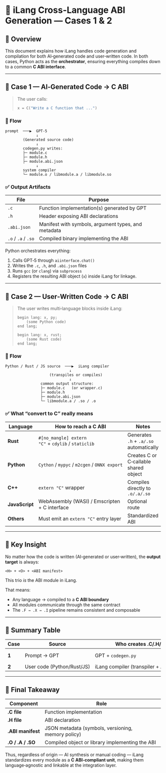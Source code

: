 # 🧩 iLang Cross-Language ABI Generation — Cases 1 & 2

## 📘 Overview

This document explains how iLang handles code generation and compilation for both AI‑generated code and user‑written code.
In both cases, Python acts as the **orchestrator**, ensuring everything compiles down to a common **C ABI interface**.

---

## 🧩 Case 1 — AI‑Generated Code → C ABI

> The user calls:
> ```python
> x = C("Write a C function that ...")
> ```

### 🔁 Flow

```
prompt  ───▶  GPT‑5
              ↓
        (Generated source code)
              ↓
        codegen.py writes:
        ├─ module.c
        ├─ module.h
        ├─ module.abi.json
              ↓
        system compiler
        └─ module.o / libmodule.a / libmodule.so
```

### ✅ Output Artifacts

| File | Purpose |
|------|----------|
| `.c` | Function implementation(s) generated by GPT |
| `.h` | Header exposing ABI declarations |
| `.abi.json` | Manifest with symbols, argument types, and metadata |
| `.o` / `.a` / `.so` | Compiled binary implementing the ABI |

Python orchestrates everything:
1. Calls GPT‑5 through `aiinterface.chat()`
2. Writes the `.c`, `.h`, and `.abi.json` files
3. Runs `gcc` (or `clang`) via `subprocess`
4. Registers the resulting ABI object (`x`) inside iLang for linkage.

---

## 🧩 Case 2 — User‑Written Code → C ABI

> The user writes multi‑language blocks inside iLang:
> ```ilang
> begin lang: x, py;
>     (some Python code)
> end lang;
>
> begin lang: x, rust;
>     (some Rust code)
> end lang;
> ```

### 🔁 Flow

```
Python / Rust / JS source  ───▶  iLang compiler
                             ↓
                    (transpiles or compiles)
                             ↓
                common output structure:
                ├─ module.c   (or wrapper.c)
                ├─ module.h
                ├─ module.abi.json
                └─ libmodule.a / .so / .o
```

### ✅ What “convert to C” really means

| Language | How to reach a C ABI | Notes |
|-----------|---------------------|-------|
| **Rust** | `#[no_mangle] extern "C"` + `cdylib` / `staticlib` | Generates `.h` + `.a/.so` automatically |
| **Python** | `Cython` / `mypyc` / `m2cgen` / `ONNX export` | Creates C or C‑callable shared object |
| **C++** | `extern "C"` wrapper | Compiles directly to `.o/.a/.so` |
| **JavaScript** | WebAssembly (WASI) / Emscripten + C interface | Optional route |
| **Others** | Must emit an `extern "C"` entry layer | Standardized ABI |

---

## 🧠 Key Insight

No matter how the code is written (AI‑generated or user‑written),
the **output target** is always:

```
<H> + <O> + <ABI manifest>
```

This trio *is* the ABI module in iLang.

That means:
- Any language → compiled to a **C ABI boundary**
- All modules communicate through the same contract
- The `.F → .X → .I` pipeline remains consistent and composable

---

## 🧭 Summary Table

| Case | Source | Who creates .C/.H/.ABI | Compilation | Result |
|------|---------|------------------------|--------------|---------|
| **1** | Prompt → GPT | GPT + `codegen.py` | `gcc` / `clang` | Machine‑generated C ABI module |
| **2** | User code (Python/Rust/JS) | iLang compiler (transpiler + ABI wrapper) | language‑specific compiler | Same C ABI module |

---

## 🧩 Final Takeaway

| Component | Role |
|------------|------|
| **.C file** | Function implementation |
| **.H file** | ABI declaration |
| **.ABI manifest** | JSON metadata (symbols, versioning, memory policy) |
| **.O / .A / .SO** | Compiled object or library implementing the ABI |

Thus, regardless of origin — AI synthesis or manual coding — iLang standardizes every module as a **C ABI‑compliant unit**, making them language‑agnostic and linkable at the integration layer.
